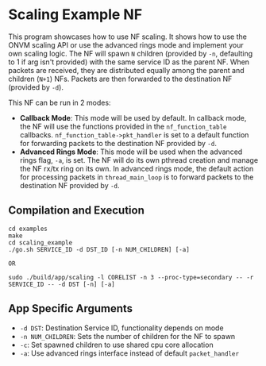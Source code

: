 Scaling Example NF
==
This program showcases how to use NF scaling. It shows how to use the ONVM scaling API or use the advanced rings mode and implement your own scaling logic.
The NF will spawn `N` children (provided by `-n`, defaulting to 1 if arg isn't provided) with the same service ID as the parent NF. When packets are received, they are distributed equally among the parent and children (`N+1`) NFs. Packets are then forwarded to the destination NF (provided by `-d`).     

This NF can be run in 2 modes:

 - **Callback Mode**: This mode will be used by default. In callback mode, the NF will use the functions provided in the `nf_function_table` callbacks. `nf_function_table->pkt_handler` is set to a default function for forwarding packets to the destination NF provided by `-d`. 
 - **Advanced Rings Mode**: This mode will be used when the advanced rings flag, `-a`, is set. The NF will do its own pthread creation and manage the NF rx/tx ring on its own. In advanced rings mode, the default action for processing packets in `thread_main_loop` is to forward packets to the destination NF provided by `-d`. 

Compilation and Execution
--
```
cd examples
make
cd scaling_example
./go.sh SERVICE_ID -d DST_ID [-n NUM_CHILDREN] [-a]

OR

sudo ./build/app/scaling -l CORELIST -n 3 --proc-type=secondary -- -r SERVICE_ID -- -d DST [-n] [-a]
```

App Specific Arguments
--
  - `-d DST`: Destination Service ID, functionality depends on mode
  - `-n NUM_CHILDREN`: Sets the number of children for the NF to spawn
  - `-c`: Set spawned children to use shared cpu core allocation
  - `-a`: Use advanced rings interface instead of default `packet_handler`
